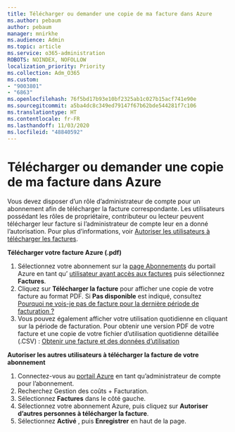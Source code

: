 ```yaml
---
title: Télécharger ou demander une copie de ma facture dans Azure
ms.author: pebaum
author: pebaum
manager: mnirkhe
ms.audience: Admin
ms.topic: article
ms.service: o365-administration
ROBOTS: NOINDEX, NOFOLLOW
localization_priority: Priority
ms.collection: Adm_O365
ms.custom:
- "9003801"
- "6863"
ms.openlocfilehash: 76f5bd17b93e10bf2325ab1c027b15acf741e90e
ms.sourcegitcommit: a5ba4dc8c349ed79147f67b62bde544281f7c106
ms.translationtype: HT
ms.contentlocale: fr-FR
ms.lasthandoff: 11/03/2020
ms.locfileid: "48840592"
---
```

# <a name="download-or-request-a-copy-of-my-bill-in-azure"></a>Télécharger ou demander une copie de ma facture dans Azure

Vous devez disposer d’un rôle d’administrateur de compte pour un abonnement afin de télécharger la facture correspondante. Les utilisateurs possédant les rôles de propriétaire, contributeur ou lecteur peuvent télécharger leur facture si l’administrateur de compte leur en a donné l’autorisation. Pour plus d’informations, voir [Autoriser les utilisateurs à télécharger les factures](https://docs.microsoft.com/azure/cost-management-billing/manage/manage-billing-access#opt-in).

**Télécharger votre facture Azure (.pdf)**

1. Sélectionnez votre abonnement sur la [page Abonnements](https://portal.azure.com/#blade/Microsoft_Azure_Billing/SubscriptionsBlade) du portail Azure en tant qu’ [utilisateur ayant accès aux factures](https://docs.microsoft.com/azure/cost-management-billing/manage/manage-billing-access?WT.mc_id=Portal-Microsoft_Azure_Support) puis sélectionnez **Factures**.
2. Cliquez sur **Télécharger la facture** pour afficher une copie de votre facture au format PDF. Si **Pas disponible** est indiqué, consultez [Pourquoi ne vois-je pas de facture pour la dernière période de facturation ?](https://docs.microsoft.com/azure/cost-management-billing/manage/download-azure-invoice-daily-usage-date?WT.mc_id=Portal-Microsoft_Azure_Support#noinvoice)
3. Vous pouvez également afficher votre utilisation quotidienne en cliquant sur la période de facturation. Pour obtenir une version PDF de votre facture et une copie de votre fichier d’utilisation quotidienne détaillée (.CSV) : [Obtenir une facture et des données d’utilisation](https://docs.microsoft.com/azure/cost-management-billing/manage/download-azure-invoice-daily-usage-date?WT.mc_id=Portal-Microsoft_Azure_Support)  

**Autoriser les autres utilisateurs à télécharger la facture de votre abonnement**

1. Connectez-vous au [portail Azure](https://portal.azure.com/) en tant qu’administrateur de compte pour l’abonnement.
2. Recherchez Gestion des coûts + Facturation.
3. Sélectionnez **Factures** dans le côté gauche.
4. Sélectionnez votre abonnement Azure, puis cliquez sur **Autoriser d’autres personnes à télécharger la facture**.
5. Sélectionnez **Activé** , puis **Enregistrer** en haut de la page.
